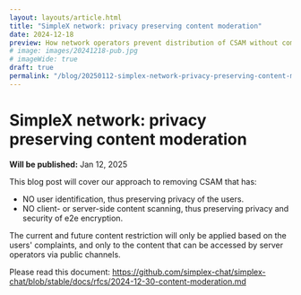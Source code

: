 ```yaml
---
layout: layouts/article.html
title: "SimpleX network: privacy preserving content moderation"
date: 2024-12-18
preview: How network operators prevent distribution of CSAM without compromising users privacy and security.
# image: images/20241218-pub.jpg
# imageWide: true
draft: true
permalink: "/blog/20250112-simplex-network-privacy-preserving-content-moderation.html"
---
```


# SimpleX network: privacy preserving content moderation

**Will be published:** Jan 12, 2025

This blog post will cover our approach to removing CSAM that has:
- NO user identification, thus preserving privacy of the users.
- NO client- or server-side content scanning, thus preserving privacy and security of e2e encryption.

The current and future content restriction will only be applied based on the users' complaints, and only to the content that can be accessed by server operators via public channels.

Please read this document: https://github.com/simplex-chat/simplex-chat/blob/stable/docs/rfcs/2024-12-30-content-moderation.md
